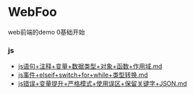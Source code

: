 # WebFoo
web前端的demo 0基础开始
### js
 - [js语句+注释+变量+数据类型+对象+函数+作用域.md](./js/readme/js语句+注释+变量+数据类型+对象+函数+作用域.md)
 - [js事件+elseif+switch+for+while+类型转换.md](./js/readme/js事件+elseif+switch+for+while+类型转换.md)
 - [js错误+变量提升+严格模式+使用误区+保留关键字+JSON.md](./js/readme/js错误+变量提升+严格模式+使用误区+保留关键字+JSON+代码规范.md)